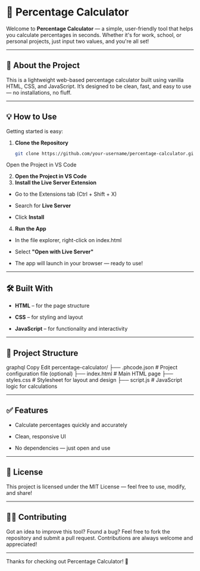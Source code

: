# 🎯 Percentage Calculator

Welcome to **Percentage Calculator** — a simple, user-friendly tool that helps you calculate percentages in seconds. Whether it's for work, school, or personal projects, just input two values, and you're all set!

---

## 📌 About the Project

This is a lightweight web-based percentage calculator built using vanilla HTML, CSS, and JavaScript. It’s designed to be clean, fast, and easy to use — no installations, no fluff.

---

## 💡 How to Use

Getting started is easy:

1. **Clone the Repository**
   ```bash
   git clone https://github.com/your-username/percentage-calculator.git
Open the Project in VS Code

2. **Open the Project in VS Code**
3. **Install the Live Server Extension**

- Go to the Extensions tab (Ctrl + Shift + X)

- Search for **Live Server**

- Click **Install**

4. **Run the App**

- In the file explorer, right-click on index.html

- Select **"Open with Live Server"**

- The app will launch in your browser — ready to use!

---

## 🛠️ Built With

- **HTML** – for the page structure

- **CSS** – for styling and layout

- **JavaScript** – for functionality and interactivity

---

## 📂 Project Structure

graphql
Copy
Edit
percentage-calculator/
├── .phcode.json       # Project configuration file (optional)
├── index.html         # Main HTML page
├── styles.css         # Stylesheet for layout and design
├── script.js          # JavaScript logic for calculations

---

## ✅ Features

- Calculate percentages quickly and accurately
  
- Clean, responsive UI
  
- No dependencies — just open and use

---

## 📄 License

This project is licensed under the MIT License — feel free to use, modify, and share!

---

## 🙋‍♀️ Contributing

Got an idea to improve this tool?
Found a bug?
Feel free to fork the repository and submit a pull request. Contributions are always welcome and appreciated!

---

Thanks for checking out Percentage Calculator! 🙌

